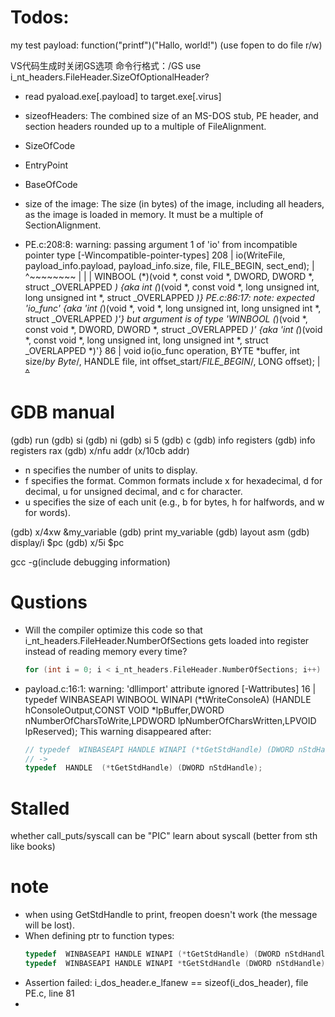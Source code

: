 # Todos:

my test payload: 
function("printf")("Hallo, world!")
(use fopen to do file r/w) 

VS代码生成时关闭GS选项 命令行格式：/GS
use i_nt_headers.FileHeader.SizeOfOptionalHeader?

- read pyaload.exe[.payload] to target.exe[.virus]

- sizeofHeaders: The combined size of an MS-DOS stub, PE header, and section headers rounded up to a multiple of FileAlignment.
- SizeOfCode
- EntryPoint
- BaseOfCode
- size of the image: The size (in bytes) of the image, including all headers, as the image is loaded in memory. It must be a multiple of SectionAlignment.

- PE.c:208:8: warning: passing argument 1 of 'io' from incompatible pointer type [-Wincompatible-pointer-types]
    208 |     io(WriteFile, payload_info.payload, payload_info.size, file, FILE_BEGIN, sect_end);
        |        ^~~~~~~~~
        |        |
        |        WINBOOL (*)(void *, const void *, DWORD,  DWORD *, struct _OVERLAPPED *) {aka int (*)(void *, const void *, long unsigned int,  long unsigned int *, struct _OVERLAPPED *)}
  PE.c:86:17: note: expected 'io_func' {aka 'int (*)(void *, void *, long unsigned int,  long unsigned int *, struct _OVERLAPPED *)'} but argument is of type 'WINBOOL (*)(void *, const void *, DWORD,  DWORD *, struct _OVERLAPPED *)' {aka 'int (*)(void *, const void *, long unsigned int,  long unsigned int *, struct _OVERLAPPED *)'}
     86 | void io(io_func operation, BYTE *buffer, int size/*by Byte*/, HANDLE file, int offset_start/*FILE_BEGIN*/, LONG offset);
        |         ~~~~~~~~^~~~~~~~~


# GDB manual
(gdb) run
(gdb) si
(gdb) ni
(gdb) si 5
(gdb) c
(gdb) info registers 
(gdb) info registers rax
(gdb) x/nfu addr (x/10cb addr)
- n specifies the number of units to display.
- f specifies the format. Common formats include x for hexadecimal, d for decimal, u for unsigned decimal, and c for character.
- u specifies the size of each unit (e.g., b for bytes, h for halfwords, and w for words).

(gdb) x/4xw &my_variable
(gdb) print my_variable
(gdb) layout asm
(gdb) display/i $pc
(gdb) x/5i $pc  

gcc -g(include debugging information)

# Qustions 
- Will the compiler optimize this code so that i_nt_headers.FileHeader.NumberOfSections gets loaded into register instead of reading memory every time?
  ```c
  for (int i = 0; i < i_nt_headers.FileHeader.NumberOfSections; i++)
  ```
- payload.c:16:1: warning: 'dllimport' attribute ignored [-Wattributes]
   16 | typedef  WINBASEAPI WINBOOL WINAPI (*tWriteConsoleA) (HANDLE hConsoleOutput,CONST VOID *lpBuffer,DWORD nNumberOfCharsToWrite,LPDWORD lpNumberOfCharsWritten,LPVOID lpReserved);
  This warning disappeared after:
  ```c
  // typedef  WINBASEAPI HANDLE WINAPI (*tGetStdHandle) (DWORD nStdHandle);
  // ->
  typedef  HANDLE  (*tGetStdHandle) (DWORD nStdHandle);
  ```

# Stalled
whether call_puts/syscall can be "PIC"
learn about syscall (better from sth like books)

# note
- when using GetStdHandle to print, freopen doesn't work (the message will be lost).
- When defining ptr to function types:
  ```c
  typedef  WINBASEAPI HANDLE WINAPI (*tGetStdHandle) (DWORD nStdHandle); // correct
  typedef  WINBASEAPI HANDLE WINAPI *tGetStdHandle (DWORD nStdHandle); // wrong
  ```
- Assertion failed: i_dos_header.e_lfanew == sizeof(i_dos_header), file PE.c, line 81
-   
